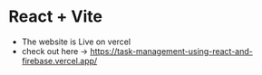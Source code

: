 # React + Vite

* The website is Live on vercel
* check out here -> https://task-management-using-react-and-firebase.vercel.app/

